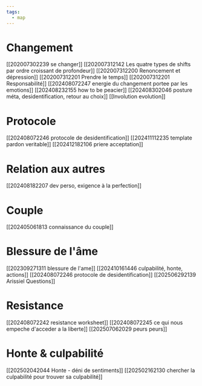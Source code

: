 ```yaml
---
tags:
  - map
---
```


# Changement
[[202007302239 se changer]]
[[202007312142 Les quatre types de shifts par ordre croissant de profondeur]]
[[202007312200 Renoncement et dépression]]
[[202007312201 Prendre le temps]]
[[202007312201 Responsabilité]]
[[202408072247 energie du changement portee par les emotions]]
[[202408232155 how to be peacier]]
[[202408302046 posture méta, desidentification, retour au choix]]
[[Involution evolution]]

# Protocole
[[202408072246 protocole de desidentification]]
[[202411112235 template pardon veritable]]
[[202412182106 priere acceptation]]

# Relation aux autres
[[202408182207 dev perso, exigence à la perfection]]
# Couple
[[202405061813 connaissance du couple]]

# Blessure de l'âme
[[202309271311 blessure de l'ame]]
[[202410161446 culpabilité, honte, actions]]
[[202408072246 protocole de desidentification]]
[[202506292139 Arissiel Questions]]

# Resistance
[[202408072242 resistance worksheet]]
[[202408072245 ce qui nous empeche d'acceder a la liberte]]
[[202507062029 peurs peurs]]

# Honte & culpabilité
[[202502042044 Honte - déni de sentiments]]
[[202502162130 chercher la culpabilité pour trouver sa culpabilité]]
